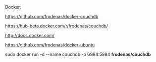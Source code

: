 Docker:

https://github.com/frodenas/docker-couchdb

https://hub-beta.docker.com/r/frodenas/couchdb/

http://docs.docker.com/

https://github.com/frodenas/docker-ubuntu

sudo docker run -d --name couchdb -p 6984:5984 **frodenas/couchdb**


